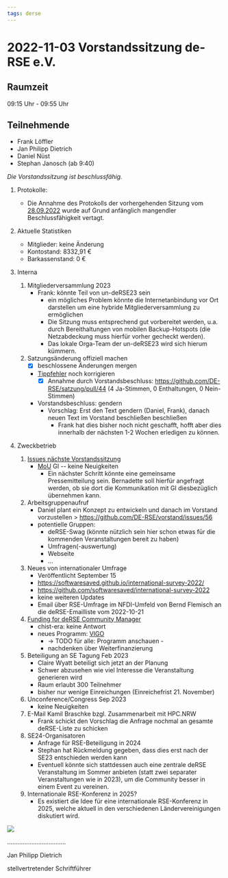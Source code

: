 ```yaml
---
tags: derse
---
```


# 2022-11-03 Vorstandssitzung de-RSE e.V.

## Raumzeit

09:15 Uhr - 09:55 Uhr

## Teilnehmende
- Frank Löffler
- Jan Philipp Dietrich
- Daniel Nüst
- Stephan Janosch (ab 9:40)

*Die Vorstandssitzung ist beschlussfähig.*

1. Protokolle:
    - Die Annahme des Protokolls der vorhergehenden Sitzung vom [28.09.2022](https://github.com/DE-RSE/protokolle/blob/master/Vorstandssitzungen/Protokoll-Vorstand-deRSE-2022-09-28.md) wurde auf Grund anfänglich mangendler Beschlussfähigkeit vertagt.
    
2. Aktuelle Statistiken 
    - Mitglieder: keine Änderung
    - Kontostand:  8332,91 €
    - Barkassenstand: 0 €

3. Interna

    1. Mitgliederversammlung 2023
        - Frank: könnte Teil von un-deRSE23 sein
            - ein mögliches Problem könnte die Internetanbindung vor Ort darstellen um eine hybride Mitgliederversammlung zu ermöglichen
            - Die Sitzung muss entsprechend gut vorbereitet werden, u.a. durch Bereithaltungen von mobilen Backup-Hotspots (die Netzabdeckung muss hierfür vorher gecheckt werden).
            - Das lokale Orga-Team der un-deRSE23 wird sich hierum kümmern.
    2. Satzungsänderung offiziell machen
        - [x] beschlossene Änderungen mergen
        - [Tippfehler](https://github.com/DE-RSE/vorstand/issues/138) noch korrigieren
            - [x] Annahme durch Vorstandsbeschluss: https://github.com/DE-RSE/satzung/pull/44 (4 Ja-Stimmen, 0 Enthaltungen, 0 Nein-Stimmen)
        - Vorstandsbeschluss: gendern
            - Vorschlag: Erst den Text gendern (Daniel, Frank), danach neuen Text im Vorstand beschließen beschließen
                - Frank hat dies bisher noch nicht geschafft, hofft aber dies innerhalb der nächsten 1-2 Wochen erledigen zu können.
4. Zweckbetrieb
    1. [Issues nächste Vorstandssitzung](https://github.com/DE-RSE/vorstand/issues?q=is%3Aissue+is%3Aopen+sort%3Aupdated-desc+label%3A%22n%C3%A4chste+Vorstandssitzung%22)
        - [MoU](https://github.com/DE-RSE/vorstand/issues/81) GI  -- keine Neuigkeiten
            - Ein nächster Schritt könnte eine gemeinsame Pressemitteilung sein. Bernadette soll hierfür angefragt werden, ob sie dort die Kommunikation mit GI diesbezüglich übernehmen kann. 
    2. Arbeitsgruppenaufruf
        - Daniel plant ein Konzept zu entwickeln und danach im Vorstand vorzustellen > https://github.com/DE-RSE/vorstand/issues/56
        - potentielle Gruppen:
            - deRSE-Swag (könnte nützlich sein hier schon etwas für die kommenden Veranstaltungen bereit zu haben)
            - Umfragen(-auswertung)
            - Webseite
            - ...
    3. Neues von internationaler Umfrage
        * Veröffentlicht September 15
        * https://softwaresaved.github.io/international-survey-2022/
        * https://github.com/softwaresaved/international-survey-2022
        * keine weiteren Updates
        * Email über RSE-Umfrage im NFDI-Umfeld von Bernd Flemisch an die deRSE-Emailliste vom 2022-10-21
    4. [Funding for deRSE Community Manager](https://pad.gwdg.de/lwL9YnSPSmavv74woU_pkA#)
        - chist-era: keine Antwort
        - neues Programm: [VIGO](https://www.dfg.de/foerderung/info_wissenschaft/2022/info_wissenschaft_22_18/index.html)
            - → TODO für alle: Programm anschauen - 
            - nachdenken über Weiterfinanzierung
    5. Beteiligung an SE Tagung Feb 2023
        - Claire Wyatt beteiligt sich jetzt an der Planung
        - Schwer abzusehen wie viel Interesse die Veranstaltung generieren wird
        - Raum erlaubt 300 Teilnehmer
        - bisher nur wenige Einreichungen (Einreichefrist 21. November)
    7. Unconference/Congress Sep 2023
        - keine Neuigkeiten
    9. E-Mail Kamil Braschke bzgl. Zusammenarbeit mit HPC.NRW
        - Frank schickt den Vorschlag die Anfrage nochmal an gesamte deRSE-Liste zu schicken
    10. SE24-Organisatoren
        - Anfrage für RSE-Beteiligung in 2024
        - Stephan hat Rückmeldung gegeben, dass dies erst nach der SE23 entschieden werden kann
        - Eventuell könnte sich stattdessen auch eine zentrale deRSE Veranstaltung im Sommer anbieten (statt zwei separater Veranstaltungen wie in 2023), um die Community besser in einem Event zu vereinen.
    12. Internationale RSE-Konferenz in 2025?
        - Es existiert die Idee für eine internationale RSE-Konferenz in 2025, welche aktuell in den verschiedenen Ländervereinigungen diskutiert wird.


![](spacer.jpg)

..................................

Jan Philipp Dietrich

stellvertretender Schriftführer

